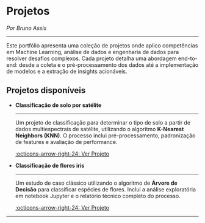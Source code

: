 # Projetos
*Por Bruno Assis*


---


Este portfólio apresenta uma coleção de projetos onde aplico competências em Machine Learning, análise de dados e engenharia de dados para resolver desafios complexos. Cada projeto detalha uma abordagem end-to-end: desde a coleta e o pré-processamento dos dados até a implementação de modelos e a extração de insights acionáveis.


## Projetos disponíveis

<div class="grid cards" markdown>

-   __Classificação de solo por satélite__

    ---

    Um projeto de classificação para determinar o tipo de solo a partir de dados multiespectrais de satélite, utilizando o algoritmo **K-Nearest Neighbors (KNN)**. O processo inclui pré-processamento, padronização de features e avaliação de performance.

    [:octicons-arrow-right-24: Ver Projeto](projeto/knn.md)

</div>

<div class="grid cards" markdown>

-   __Classificação de flores iris__

    ---
    
    Um estudo de caso clássico utilizando o algoritmo de **Árvore de Decisão**
    para classificar espécies de flores. Inclui a análise exploratória em notebook
    Jupyter e o relatório técnico completo do processo.

    [:octicons-arrow-right-24: Ver Projeto](projeto/main.md)

</div>

---